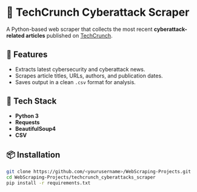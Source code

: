 # 📰 TechCrunch Cyberattack Scraper

A Python-based web scraper that collects the most recent **cyberattack-related articles** published on [TechCrunch](https://techcrunch.com/).

## 🚀 Features
- Extracts latest cybersecurity and cyberattack news.
- Scrapes article titles, URLs, authors, and publication dates.
- Saves output in a clean `.csv` format for analysis.

## 🧰 Tech Stack
- **Python 3**
- **Requests**
- **BeautifulSoup4**
- **CSV**

## 📦 Installation
```bash
git clone https://github.com/<yourusername>/WebScraping-Projects.git
cd WebScraping-Projects/techcrunch_cyberattacks_scraper
pip install -r requirements.txt
